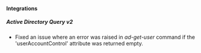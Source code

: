#### Integrations
##### Active Directory Query v2
- Fixed an issue where an error was raised in *ad-get-user* command if the 'userAccountControl' attribute was returned empty.